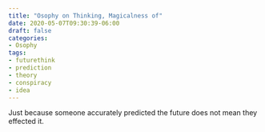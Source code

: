 ```yaml
---
title: "Osophy on Thinking, Magicalness of"
date: 2020-05-07T09:30:39-06:00
draft: false
categories:
- Osophy
tags:
- futurethink
- prediction
- theory
- conspiracy
- idea
---
```


Just because someone accurately predicted the future does not mean they effected it.

